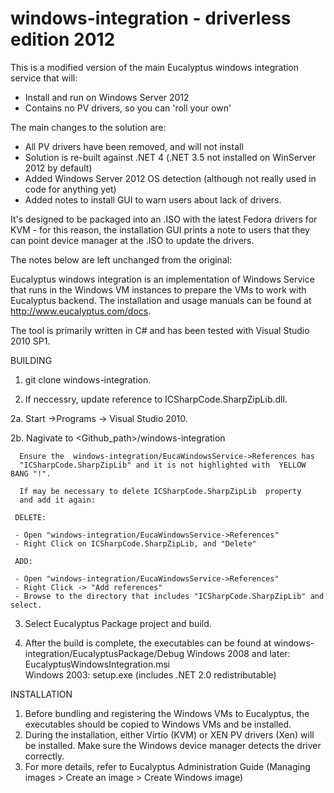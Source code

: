 windows-integration - driverless edition 2012
==============================================

This is a modified version of the main Eucalyptus windows integration service that will:

- Install and run on Windows Server 2012
- Contains no PV drivers, so you can 'roll your own'



The main changes to the solution are:

- All PV drivers have been removed, and will not install
- Solution is re-built against .NET 4  (.NET 3.5 not installed on WinServer 2012 by default)
- Added Windows Server 2012 OS detection  (although not really used in code for anything yet)
- Added notes to install GUI to warn users about lack of drivers.


It's designed to be packaged into an .ISO with the latest Fedora drivers for KVM - for this reason, the installation GUI prints a note to users that they can point device manager at the .ISO to update the drivers.




The notes below are left unchanged from the original:


Eucalyptus windows integration is an implementation of Windows Service that runs in the Windows VM instances to prepare the VMs to work with Eucalyptus backend. The installation and usage manuals can be found at http://www.eucalyptus.com/docs.

The tool is primarily written in C# and has been tested with Visual Studio 2010 SP1.

BUILDING

1. git clone windows-integration. 

2. If neccessry, update reference to ICSharpCode.SharpZipLib.dll.

  2a. Start ->Programs -> Visual Studio 2010.

  2b. Nagivate to <Github_path>/windows-integration

      Ensure the  windows-integration/EucaWindowsService->References has
      "ICSharpCode.SharpZipLib" and it is not highlighted with  YELLOW BANG "!".

      If may be necessary to delete ICSharpCode.SharpZipLib  property 
      and add it again:

     DELETE:

     - Open "windows-integration/EucaWindowsService->References"
     - Right Click on ICSharpCode.SharpZipLib, and "Delete" 

     ADD:

     - Open "windows-integration/EucaWindowsService->References"
     - Right Click -> "Add references" 
     - Browse to the directory that includes "ICSharpCode.SharpZipLib" and select.

3. Select Eucalyptus Package project and build.

4. After the build is complete, the executables can be found at windows-integration/EucalyptusPackage/Debug 
      Windows 2008 and later: EucalyptusWindowsIntegration.msi  
      Windows 2003:           setup.exe (includes .NET 2.0 redistributable)

INSTALLATION

1. Before bundling and registering the Windows VMs to Eucalyptus, the executables should be copied to Windows VMs and be installed.
2. During the installation, either Virtio (KVM) or XEN PV drivers (Xen) will be installed. Make sure the Windows device manager detects the driver correctly.
3. For more details, refer to Eucalyptus Administration Guide (Managing images > Create an image > Create Windows image) 
